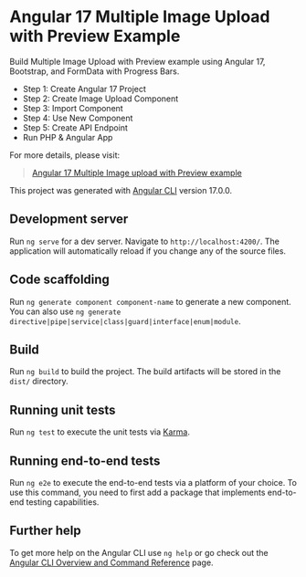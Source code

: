 # Angular 17 Multiple Image Upload with Preview Example

  Build Multiple Image Upload with Preview example using Angular 17, Bootstrap, and FormData with Progress Bars.
  - Step 1: Create Angular 17 Project
  - Step 2: Create Image Upload Component
  - Step 3: Import Component
  - Step 4: Use New Component
  - Step 5: Create API Endpoint
  - Run PHP & Angular App

For more details, please visit:
> [Angular 17 Multiple Image upload with Preview example](https://www.itsolutionstuff.com/post/angular-17-multiple-image-upload-with-preview-exampleexample.html)

This project was generated with [Angular CLI](https://github.com/angular/angular-cli) version 17.0.0.

## Development server

Run `ng serve` for a dev server. Navigate to `http://localhost:4200/`. The application will automatically reload if you change any of the source files.

## Code scaffolding

Run `ng generate component component-name` to generate a new component. You can also use `ng generate directive|pipe|service|class|guard|interface|enum|module`.

## Build

Run `ng build` to build the project. The build artifacts will be stored in the `dist/` directory.

## Running unit tests

Run `ng test` to execute the unit tests via [Karma](https://karma-runner.github.io).

## Running end-to-end tests

Run `ng e2e` to execute the end-to-end tests via a platform of your choice. To use this command, you need to first add a package that implements end-to-end testing capabilities.

## Further help

To get more help on the Angular CLI use `ng help` or go check out the [Angular CLI Overview and Command Reference](https://angular.io/cli) page.
